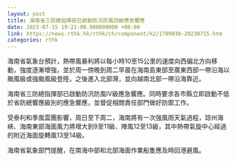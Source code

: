 ```yaml
---
layout: post
title: 海南省三防總指揮部已啟動防汛防風四級應急響應
date: 2023-07-15 19:21:00.000000000 +08:00
link: https://news.rthk.hk/rthk/ch/component/k2/1709038-20230715.htm
categories: rthk
---
```


海南省氣象台預計，熱帶風暴利將以每小時10至15公里的速度向西偏北方向移動，強度逐漸增強，並於周一傍晚到周二早晨在海南島東部至廣東西部一帶沿海以颱風級或強颱風級登陸，之後進入北部灣，並向越南北部一帶沿海靠近。

海南省三防總指揮部已啟動防汛防風Ⅳ級應急響應。同時要求各市縣立即啟動不低於省防總響應級別的應急響應，並督促相關責任部門做好防禦工作。

受泰利和季風雲團影響，周日至下周二，海南將有一次強風雨天氣過程，琼州海峽、海南東部海面風力將增大到9至11級、陣風12至13級，其中熱帶氣旋中心經過的附近海面旋轉風13至14級。

海南省氣象部門提醒，在南海中部和北部海面作業船隻應及時回港避風。
